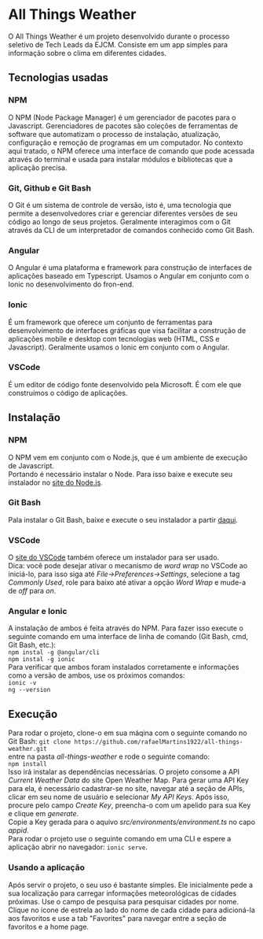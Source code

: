 # All Things Weather
O All Things Weather é um projeto desenvolvido durante o processo seletivo de Tech Leads da EJCM. 
Consiste em um app simples para informação sobre o clima em diferentes cidades.
## Tecnologias usadas
### NPM
O NPM (Node Package Manager) é um gerenciador de pacotes para o Javascript. Gerenciadores de pacotes são coleções de ferramentas de software que automatizam o processo de instalação, atualização, configuração e remoção de programas em um computador. No contexto aqui tratado, o NPM oferece uma interface de comando que pode acessada através do terminal e usada para instalar módulos e bibliotecas que a aplicação precisa.
### Git, Github e Git Bash
O Git é um sistema de controle de versão, isto é, uma tecnologia que permite a desenvolvedores criar e gerenciar diferentes versões de seu código ao longo de seus projetos. Geralmente interagimos com o Git através da CLI de um interpretador de comandos conhecido como Git Bash. 
### Angular
O Angular é uma plataforma e framework para construção de interfaces de aplicações baseado em Typescript. Usamos o Angular em conjunto com o Ionic no desenvolvimento do fron-end.  
### Ionic
É um framework que oferece um conjunto de ferramentas para desenvolvimento de interfaces gráficas que visa facilitar a construção de aplicações mobile e desktop com tecnologias web (HTML, CSS e Javascript). Geralmente usamos o Ionic em conjunto com o Angular.  
### VSCode
É um editor de código fonte desenvolvido pela Microsoft. É com ele que construímos o código de aplicações.  
## Instalação
### NPM
O NPM vem em conjunto com o Node.js, que é um ambiente de execução de Javascript.  
Portando é necessário instalar o Node. Para isso baixe e execute seu instalador no [site do Node.js](https://nodejs.org/en/download/).  
### Git Bash
Pala instalar o Git Bash, baixe e execute o seu instalador a partir [daqui](https://gitforwindows.org/).  
### VSCode  
O [site do VSCode](https://code.visualstudio.com/) também oferece um instalador para ser usado.  
Dica: você pode desejar ativar o mecanismo de *word wrap* no VSCode ao iniciá-lo, para isso siga até *File->Preferences->Settings*, selecione a tag *Commonly Used*, role para baixo até ativar a opção  *Word Wrap* e mude-a de *off* para *on*.  
### Angular e Ionic  
A instalação de ambos é feita através do NPM. Para fazer isso execute o seguinte comando em uma interface de linha de comando (Git Bash, cmd, Git Bash, etc.):  
`npm instal -g @angular/cli`  
`npm instal -g ionic`  
Para verificar que ambos foram instalados corretamente e informações como a versão de ambos, use os próximos comandos:  
`ionic -v`  
`ng --version`  
## Execução
Para rodar o projeto, clone-o em sua máqina com o seguinte comando no Git Bash: 
`git clone https://github.com/rafaelMartins1922/all-things-weather.git`  
entre na pasta *all-things-weather* e rode o seguinte comando:  
`npm install`  
Isso irá instalar as dependências necessárias. O projeto consome a API *Current Weather Data* do site Open Weather Map. Para gerar uma API Key para ela, é necessário cadastrar-se no site, navegar até a seção de APIs, clicar em seu nome de usuário e selecionar *My API Keys*. Após isso, procure pelo campo *Create Key*, preencha-o com um apelido para sua Key e clique em *generate*.  
Copie a Key gerada para o aquivo *src/environments/environment.ts* no capo *appid*.  
Para rodar o projeto use o seguinte comando em uma CLI e espere a aplicação abrir no navegador:
`ionic serve`.  
### Usando a aplicação
Após servir o projeto, o seu uso é bastante simples. Ele inicialmente pede a sua localização para carregar informações meteorológicas de cidades próximas. Use o campo de pesquisa para pesquisar cidades por nome. Clique no ícone de estrela ao lado do nome de cada cidade para adicioná-la aos favoritos e use a tab "Favorites" para navegar entre a seção de favoritos e a home page.
